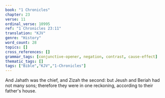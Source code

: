 ```yaml
---
book: "1 Chronicles"
chapter: 23
verse: 11
ordinal_verse: 10995
ref: "1 Chronicles 23:11"
translation: "KJV"
genre: "History"
word_count: 28
topics: []
cross_references: []
grammar_tags: [conjunctive-opener, negation, contrast, cause-effect]
thematic_tags: []
tags: ["Bible","KJV","1-Chronicles"]
---
```

And Jahath was the chief, and Zizah the second: but Jeush and Beriah had not many sons; therefore they were in one reckoning, according to their father's house.
